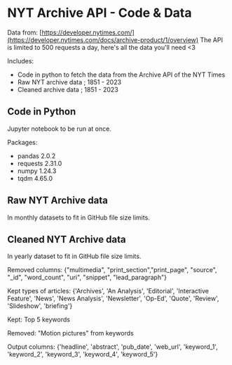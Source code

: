 # NYT Archive API - Code & Data

Data from: [https://developer.nytimes.com/](https://developer.nytimes.com/docs/archive-product/1/overview)
The API is limited to 500 requests a day, here's all the data you'll need <3

Includes: 
- Code in python to fetch the data from the Archive API of the NYT Times
- Raw NYT archive data ; 1851 - 2023
- Cleaned archive data ; 1851 - 2023 

## Code in Python

Jupyter notebook to be run at once.

Packages: 
- pandas                    2.0.2
- requests                  2.31.0 
- numpy                     1.24.3 
- tqdm                      4.65.0  

## Raw NYT Archive data

In monthly datasets to fit in GitHub file size limits.

## Cleaned NYT Archive data

In yearly dataset to fit in GitHub file size limits.

Removed columns: 
{"multimedia", "print_section","print_page", "source", "_id", "word_count", "uri", "snippet", "lead_paragraph"}

Kept types of articles:
{'Archives', 'An Analysis', 'Editorial', 'Interactive Feature', 'News', 'News Analysis', 'Newsletter', 'Op-Ed', 'Quote', 'Review', 'Slideshow', 'briefing'}

Kept: Top 5 keywords

Removed: "Motion pictures" from keywords

Output columns:
{'headline', 'abstract', 'pub_date', 'web_url', 'keyword_1', 'keyword_2', 'keyword_3', 'keyword_4', 'keyword_5'}



